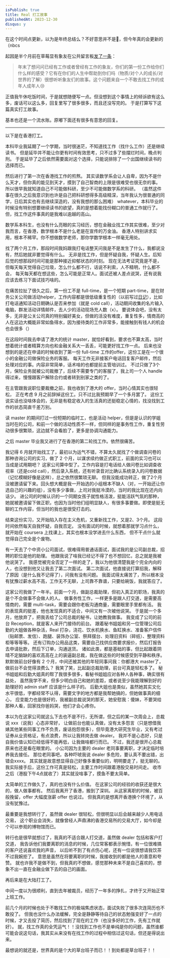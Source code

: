 ```yaml
---
isPublish: true
title: Real 打工故事
publishedAt: 2023-12-30
disqus: y
---
```


在这个时间点更新，以为是年终总结么？不好意思并不是😬，但今年真的会更新的（nbcs

起因是半个月前在草莓显有象友在公共留言板[发了一条](https://m.cmx.im/@Troot/111576737637449003/)：

> 年末了想问问已经有工作或者曾经有工作的象友，你们的第一份工作给你们什么样的感受？它有在你们的人生中帮助到你们吗（物质/对个人的成长/对世界的了解）很想听听象友们的故事。这个问题来自一个不敢去找工作的成年人成年人😢

正值我午休吃饭时间，于是就想随便写一点。但没想到这个事情上的倾诉欲有这么多，废话可以这么多，回复里写了很多很多，而且还没写完的。
于是打算写下这篇真实打工故事。

基本也还是一个流水账。原嘟下面还有很多有意思的回复。

---

以下是在香港打工。

本科毕业我延期了一个学期，当时很迷茫，不知道找工作（找什么工作）还是继续读书。
但是延毕并不能让你更有时间有效思考，只不过多了些摆烂时间，晚点判刑。
于是延毕了之后依然需要面对这个选择，只能说排除了一个出国继续读书的选择而已。

然后进行了第一次在香港找工作的煎熬。
其实读数学系会让人自卑，因为不是什么天才，但你真的能见到天才，摸到了自己智商的上限是很难受也很无奈的事。
所以很早我就知道自己不可能做科研，至少不可能做数学系的科研。
（虽然这件事在很久之后我意识到也许是自己把科研想得多高级精深，当年我认为很普通的同学，日后其实也有去继续深造的，没有我想的那么困难）
whatever，本科毕业的时候没有特别想要继续读书的欲望，真的是想着能找份糊口的普通工作就行了。
但，找工作这件事真的是我难以逾越的高山。

数学系本科生，也没有什么亮眼的实习经历，想在金融业找工作其实很难，至少对我而言，在香港，数学根本不是什么老是在宣传的万金油。
香港人特别讲求实用，根本不稀罕。你不想做数学老师，那你学数学根本一样毫无用处。

找了两个月工作，那段时间我妈跟我打电话整天问我是不是发生了什么，我都说没有，然后她就非要觉得有什么。
无非是找工作，但是怀疑自我，怀疑人生。后知后觉的想那段时间可能是那种接近抑郁状态的时刻。
现在无法考证究竟是不是，但每天每天觉得自己垃圾，怎么什么都不行，话说不利索，人不精明，什么都不会，
每天每天都在想这些，怎么可能是正常人。面试还被人差点说哭，还有说我应该去练习下面试技巧啥的。

在痛苦拉扯了很久之后，第一份工不是 full-time，是一个短期 part-time，是在财务公关公司做活动helper，工作内容都是很低级重复性的（以前写过[日记](./2012-03-30-emo/)），比如打电话通知活动日期确认是否来参加（就是 cold call），活动期间收集的名片输入电脑，群发活动详情邮件，去人少的活动现场充人数（x）。
要说体会吧，没有太多，无非是公关公司真的特别偏好美女，但做的活没有难度，重复性多，情商高的人在这边大概能非常如鱼得水，因为接待类的工作非常多，能接触到有钱人的机会也会很多（）

在这段时间我去申请了港大的统计 master，就恰好看到，要求也不算太高，当时想着统计或者精算方向也和金融关系大一丢丢，可能更好找工作一点。
后来也没想到的是还在申请的时候收到了第一份 full-time 工作的offer，这份工是在一个很小的金融公司做保险业务的客服。
每天工作无非接客户电话回复客户邮件，然后处理对应的事。内容非常简单，话术啥的也都提前主管培训过。
不过只做了3个月，保险业务就被公司裁撤了，后续不需要专门的客服了，我上司一个人 handle 得过来，慢慢跟客户解除合约或者转到别家之类的了。

在主管跟我说职位要裁撤之前，我也收到了港大的 offer，当时心情其实也很轻松，
正在考虑 9 月之前辞掉这份工。只不过比我预期早了一个多月罢了。
这份工说实话也没啥体会的，无非是有稳定收入的生活真的还挺稳定心情的，找没找到工作的状态简直千差万别。

读 master 的期间打过一份短期的临时工，也是活动 helper，但是是认识的学姐当时在的公司，和前一个做的活动性质不一样，但同样的是事务性工作，重复性劳动很多很繁琐，这边就不会看脸了，更多是协调沟通能力。

之后 master 毕业我又进行了在香港的第二轮找工作。依然很痛苦。

我记得 6 月就开始找工了，最初以为运气不错，不算太久就找了个做调查问卷的那种咨询公司的实习，做了 2 个月，以谋求续约做正式职工，前面的实习也可以当成是试用期吧？
这家公司算中型了。工作内容是打电话给人做问卷比如调查收视率（还是cold call），然后录入系统，还有听录音对比确认系统录入的问卷数据（记忆模糊好像是这样），总之依然很繁琐无聊。
但我没能成功转正，做了2个月没被邀请留下来。回头想大概是我一开始选的小组根本不缺人（对，一开始还让你选自己的兴趣的组），没有多少事做，上司对我挺冷漠的，当时的我比现在还内向话少。
进公司的时候认识的一个同期女孩子就性格活泼，挺能活跃气氛的那种，她就被邀请留下做正职，也因为当时他们组明显缺人，有很多事要做。即使是挺无聊的工作内容，但当时的我也是很受打击的。

结束这份实习，又开始陷入存在主义危机，又重新找工作，又是2、3个月。
这段时间依然每天自我怀疑，自我否定。
没有面试的时候，就想着那就学习点什么，就开始在 coursera 上找课上，其实也根本没学进去什么东西，
但不干点什么就觉得自己完全是个废物。

有一天去了个中资小公司面试，很难得用普通话面试，面试我的是公司副总裁，招聘的职位是他的助理。
他跟我说了啥我已经记不得了也不想回忆，总之就是我被他说哭了。
我感觉被完全否定了一样的走了，我以为他很清楚我是个完全内向的人，也没想到他又让我去了第二次面试。
第二次面试，他直接说打算招我，解释了原因（是什么我不记得了），问我有没有问题。
我面试得太痛苦了，所以根本没有犹豫过薪水高不高，工作无不无聊，上司靠不靠谱，只要给碗饭，我就答应了。

这家公司我做了一年半。前面一个月，做副总裁助理，但初入真正的职场，我真的是个不会做事不会做人的人。
做事务性工作，一样更多是跟人打交道，是需要高情商的，需要 multi-task，需要会跟你老板沟通商量，需要眼里手里都有活。
我的表现真的挺差，他也发现真的不适合，中间又有一次被他说哭。
于是就一个多月，他放弃了，把我丢给了公司总裁的秘书，让她教我做事。
我变成了公司的前台 Reception，就是客人来开门接待的前台。
跟着秘书姐姐和另一位管理公司后勤的大姐做各种杂活，Real 打杂，浇花、饮水机换水、鱼缸换水、准备客户信件（贴邮票、发信）、跑腿、装饰办公室、祭拜摆台、处理旧资料（碎纸）、整理资料柜等等等等。
还有订购办公用品这类，需要自己找供应商要求报价，然后打报告去申请批款，然后下订单，沟通送货。
诸如此类，都是基础的事，但比起跟着阴晴不定脑缺的喜欢高高在上的装逼副总裁，我在做这些的时候感受到平静和秩序。
默默做前台好像有 2 个月，中间还被其他的年轻同事问我：你都港大 master了，做前台不会觉得浪费么？
我笑了笑，比起副总裁助理，前台可真是轻松多了。
秘书姐姐和后勤大姐真的帮了我很多很多，看秘书姐姐应对各种人各种事，确实很有益处，
虽然我学不来，但多少明白自己和她的差距，或者说至少我能理解到好的助理好的 admin staff 应该是什么样子的。
后勤大姐也是类似，虽然她其实文化水平很低，字都经常不认得，需要文字的地方都是我帮她搞的，但她做事真的细心，
应变能力也是很好的，我被副总裁说哭的那天，她安慰我：傻妹，不要哭给那种人看，回家找你爸妈哭，他们才会心疼你。

本以为在这家公司就这么下去也不是不行，无所谓，但之后的某一次周会上，总裁说 xxx（说我）心态非常好，
让做前台也能认真做，没有太多怨言（只是想借我婊其他某些同事工作不负责，废话抱怨很多），但毕竟港大研究生毕业，又有考过证券从业资格证，有点浪费，所以让我转岗去做 dealer。
我并不是心态好，只是自我价值认知已经低得不能再低，让我做啥都行而已。
不过，我还是很开心总裁原来也还是看在眼里的。
小公司因为主要的 dealer 老同事要离职，才决定临时培养我去接任。
那位老同事吧，各种吓唬我说 dealer 多危险，要认真不要出错，出错会xxxx。
其实就是故意想显得自己好像多重要似的，明明要走了，挺无聊的。
我实际接手后，这份工作可真是轻松，主要工作时间跟着港股交易时间走。
收市之后（港股下午4点就收了）其实就没啥事了，摸鱼不要太简单。

太简单的工作做久了，真的也没有什么价值。
在这家公司的经验的收获还是很大的，做人做事都有。
然后我离开了香港，搬到了深圳。
从这家离职的时候，被百般挽留，offer 大幅度涨薪 offer 也说过。
但我真的是想离开香港换个环境了，从没有犹豫过。

最重要是我想转行了，虽然做 dealer 很轻松，但很明显以后会越来越少人用电话交易，
这个职业会消失，就像曾经人声鼎沸的香港交易所的交易大厅，如今却是个可以参观的博物馆而已。

转行也是很早就想过了，我真的不适合跟人打交道，虽然做 dealer 包括和客户打交道，
我告诉他们我要离职的消息的时候，几位常客都表示惋惜，有一位很难搞的客户还说喜欢我的声音，
以后听不到了有点伤心呢，还有一位说很想请我饮茶不过我婉拒了。
意思是虽然在将要离职的时候，我接收到的都是他人的善意和夸赞。
就也许我不是做不到，但我真的不想做，感觉那种未来不是自己喜欢的，想象不出一直在金融业做下去的自己的画面。

再后来是在大陆打工了。

中间一度以为很顺利，直到去年被裁员，经历了一年多的挣扎，才终于又开始正常上班工作。

前几个月的时候也处于不敢找工作的极端焦虑状态，面试失败了很多次连简历也不敢投了。
但我也没什么办法缓解，完全是静静等待自己的状态勉强变好了一点的时候，才又去投了简历，然后找到了现在的工作（也没多好的工作，先有工作就好）。
就，找工作真的全凭运气！！没找到工作也不是单纯是你的问题，虽然谁都可能会说这句话，我其实从来没有在找工作的过程中相信过这句话，但还是得说出来。

最想说的就还是，世界真的是个大的草台班子而已！！到处都是草台班子！！
